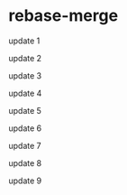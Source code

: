 # rebase-merge

update 1

update 2

update 3

update 4

update 5

update 6

update 7

update 8

update 9
